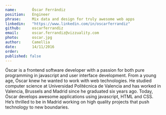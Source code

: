 ```yaml
---
name:       Óscar Ferrándiz
position:   Engineer
phrase:     Mix data and design for truly awesome web apps
linkedin:   "https://www.linkedin.com/in/oscarferrandiz"
github:		oscarferrandiz
email:      oscar.ferrandiz@vizzuality.com
photo:      oscar.jpg
author:     Camellia
date:       14/11/2016
order:      
published: false
---
```

Óscar is a frontend software developer with a passion for both pure programming in javascript and user interface development. From a young age, Óscar knew he wanted to work with web technologies. He studied computer science at Universidad Politécnica de Valencia and has worked in Valencia, Brussels and Madrid since he graduated six years ago. Today, Óscar develops awesome applications using javascript, HTML and CSS. He’s thrilled to be in Madrid working on high quality projects that push technology to new boundaries. 